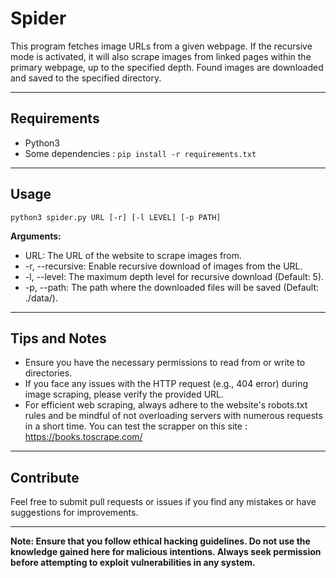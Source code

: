 # Spider

This program fetches image URLs from a given webpage. If the recursive mode is activated, it will also scrape images from linked pages within the primary webpage, up to the specified depth. Found images are downloaded and saved to the specified directory.

----

## Requirements

- Python3
- Some dependencies :
  ``pip install -r requirements.txt``

----

## Usage

``python3 spider.py URL [-r] [-l LEVEL] [-p PATH]``

**Arguments:**

- URL: The URL of the website to scrape images from.
- -r, --recursive: Enable recursive download of images from the URL.
- -l, --level: The maximum depth level for recursive download (Default: 5).
- -p, --path: The path where the downloaded files will be saved (Default: ./data/).

----

## Tips and Notes

- Ensure you have the necessary permissions to read from or write to directories.
- If you face any issues with the HTTP request (e.g., 404 error) during image scraping, please verify the provided URL.
- For efficient web scraping, always adhere to the website's robots.txt rules and be mindful of not overloading servers with numerous requests in a short time. You can test the scrapper on this site : https://books.toscrape.com/

----

## Contribute
Feel free to submit pull requests or issues if you find any mistakes or have suggestions for improvements.

----

**Note: Ensure that you follow ethical hacking guidelines. Do not use the knowledge gained here for malicious intentions. Always seek permission before attempting to exploit vulnerabilities in any system.**
